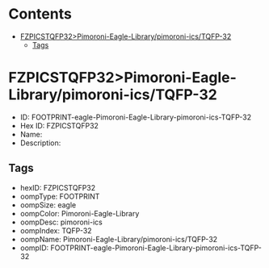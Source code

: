 



Contents
========

* [FZPICSTQFP32>Pimoroni-Eagle-Library/pimoroni-ics/TQFP-32](#fzpicstqfp32pimoroni-eagle-librarypimoroni-icstqfp-32)
	* [Tags](#tags)

# FZPICSTQFP32>Pimoroni-Eagle-Library/pimoroni-ics/TQFP-32

- ID: FOOTPRINT-eagle-Pimoroni-Eagle-Library-pimoroni-ics-TQFP-32
- Hex ID: FZPICSTQFP32
- Name: 
- Description: 

## Tags

- hexID: FZPICSTQFP32
- oompType: FOOTPRINT
- oompSize: eagle
- oompColor: Pimoroni-Eagle-Library
- oompDesc: pimoroni-ics
- oompIndex: TQFP-32
- oompName: Pimoroni-Eagle-Library/pimoroni-ics/TQFP-32
- oompID: FOOTPRINT-eagle-Pimoroni-Eagle-Library-pimoroni-ics-TQFP-32

